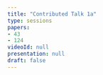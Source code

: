 ```yaml
---
title: "Contributed Talk 1a"
type: sessions
papers:
- 43
- 124
videoId: null
presentation: null
draft: false
---
```

